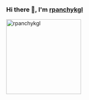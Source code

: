 <h3 style="text-decoration: none;">Hi there 👋, I'm <a href="https://www.linkedin.com/in/rpanchyk" target="_blank">rpanchykgl</a></h3>
<picture>
  <source
    srcset="https://github-readme-stats.vercel.app/api?username=rpanchykgl&show_icons=true&hide_rank=true&hide_title=true&text_bold=false&theme=dark"
    media="(prefers-color-scheme: dark)" />
  <source
    srcset="https://github-readme-stats.vercel.app/api?username=rpanchykgl&show_icons=true&hide_rank=true&hide_title=true&text_bold=false&theme=light"
    media="(prefers-color-scheme: light), (prefers-color-scheme: no-preference)" />
  <img src="https://github-readme-stats.vercel.app/api?username=rpanchykgl&show_icons=true&hide_rank=true&hide_title=true&text_bold=false" alt="rpanchykgl" height="200" />
</picture>
<!--
<picture>
  <source
    srcset="https://github-readme-stats.vercel.app/api/top-langs?username=rpanchykgl&show_icons=true&locale=en&layout=compact&hide_title=true&theme=dark"
    media="(prefers-color-scheme: dark)" />
  <source
    srcset="https://github-readme-stats.vercel.app/api/top-langs?username=rpanchykgl&show_icons=true&locale=en&layout=compact&hide_title=true&theme=light"
    media="(prefers-color-scheme: light), (prefers-color-scheme: no-preference)" />
  <img src="https://github-readme-stats.vercel.app/api/top-langs?username=rpanchykgl&show_icons=true&locale=en&layout=compact&hide_title=true" alt="rpanchykgl" height="200" />
</picture>
-->
<!--
Built with the help of
- https://github.com/abhisheknaiidu/awesome-github-profile-readme
- https://github.com/anuraghazra/github-readme-stats
-->
